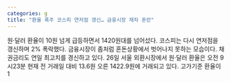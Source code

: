 ```yaml
---
categories: g
title: "환율 폭주 코스피 연저점 갱신… 금융시장 재차 혼란"
---
```

  원·달러 환율이 10원 넘게 급등하면서 1420원대를 넘어섰다. 코스피는 다시 연저점을 갱신하며 2% 폭락했다. 금융시장이 좀처럼 혼돈상황에서 벗어나지 못하는 모습이다. 채권금리도 연일 최고치를 경신하고 있다. 
26일 서울 외환시장에서 원·달러 환율은 오전 9시23분 현재 전 거래일 대비 13.6원 오른 1422.9원에 거래되고 있다. 고가기준 환율이 1